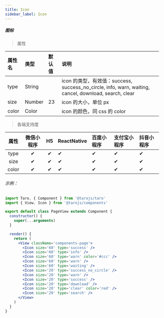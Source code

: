 ```yaml
---
title: Icon
sidebar_label: Icon
---
```


##### 图标

> 属性

| 属性名 | 类型 | 默认值 | 说明 |
| :- | :- | :- | :- |
| type | String |    | icon 的类型，有效值：success, success_no_circle, info, warn, waiting, cancel, download, search, clear |
| size | Number | 23 | icon 的大小，单位 px |
| color | Color  |    | icon 的颜色，同 css 的 color |

>各端支持度

| 属性 | 微信小程序 | H5 | ReactNative | 百度小程序 | 支付宝小程序 | 抖音小程序 |
| :-: | :-: | :-: | :- | :- | :- | :- |
| type | ✔ | ✔ |  ✔| ✔ | ✔ | ✔ |
| size | ✔ | ✔ | ✔ | ✔ | ✔ | ✔ |
| color | ✔ | ✔ | ✔ | ✔ | ✔ | ✔ |


###### 示例：
```jsx
import Taro, { Component } from '@tarojs/taro'
import { View, Icon } from '@tarojs/components'

export default class PageView extends Component {
  constructor() {
    super(...arguments)
  }

  render() {
    return (
      <View className='components-page'>
        <Icon size='60' type='success' />
        <Icon size='60' type='info' />
        <Icon size='60' type='warn' color='#ccc' />
        <Icon size='60' type='warn' />
        <Icon size='60' type='waiting' />
        <Icon size='20' type='success_no_circle' />
        <Icon size='20' type='warn' />
        <Icon size='20' type='success' />
        <Icon size='20' type='download' />
        <Icon size='20' type='clear' color='red' />
        <Icon size='20' type='search' />
      </View>
    )
  }
}
